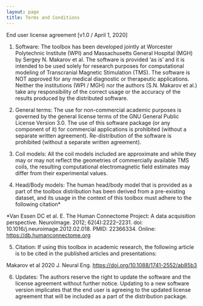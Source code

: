 ```yaml
---
layout: page
title: Terms and Conditions
---
```


End user license agreement [v1.0 / April 1, 2020]

1)	Software: The toolbox has been developed jointly at Worcester Polytechnic Institute (WPI) and Massachusetts General Hospital (MGH) by Sergey N. Makarov et al. The software is provided ‘as is’ and it is intended to be used solely for research purposes for computational modeling of Transcranial Magnetic Stimulation (TMS). The software is NOT approved for any medical diagnostic or therapeutic applications. Neither the institutions (WPI / MGH) nor the authors (S.N. Makarov et al.) take any responsibility of the correct usage or the accuracy of the results produced by the distributed software. 

2)	General terms: The use for non-commercial academic purposes is governed by the general license terms of the GNU General Public License Version 3.0.   The use of this software package (or any component of it) for commercial applications is prohibited (without a separate written agreement). Re-distribution of the software is prohibited (without a separate written agreement).

3)	Coil models: All the coil models included are approximate and while they may or may not reflect the geometries of commercially available TMS coils, the resulting computational electromagnetic field estimates may differ from their experimental values.

4)	Head/Body models: The human head/body model that is provided as a part of the toolbox distribution has been derived from a pre-existing dataset, and its usage in the context of this toolbox must adhere to the following citation*

*Van Essen DC et al. E. The Human Connectome Project: A data acquisition perspective. NeuroImage. 2012; 62(4):2222–2231. doi: 10.1016/j.neuroimage.2012.02.018. PMID: 22366334. Online: https://db.humanconnectome.org 

5)	Citation: If using this toolbox in academic research, the following article is to be cited in the published articles and presentations:

Makarov et al 2020 J. Neural Eng. https://doi.org/10.1088/1741-2552/ab85b3

6)	Updates: The authors reserve the right to update the software and the license agreement without further notice. Updating to a new software version implicates that the end user is agreeing to the updated license agreement that will be included as a part of the distribution package.
